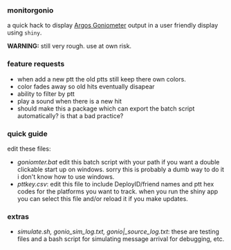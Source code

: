 ### monitorgonio
a quick hack to display [Argos Goniometer](https://www.clsamerica.com/argos-goniometer) output in a user friendly display using `shiny`. 

**WARNING:** still very rough. use at own risk.

### feature requests
- when add a new ptt the old ptts still keep there own colors.
- color fades away so old hits eventually disapear
- ability to filter by ptt
- play a sound when there is a new hit
- should make this a package which can export the batch script automatically? is that a bad practice?

### quick guide
edit these files:
- *goniomter.bat* edit this batch script with your path if you want a double clickable start up on windows. sorry this is probably a dumb way to do it i don't know how to use windows.
- *pttkey.csv*: edit this file to include DeployID/friend names and ptt hex codes for the platforms you want to track. when you run the shiny app you can select this file and/or reload it if you make updates.

### extras
- *simulate.sh, gonio\_sim\_log.txt, gonio|_source\_log.txt*: these are testing files and a bash script for simulating message arrival for debugging, etc.

